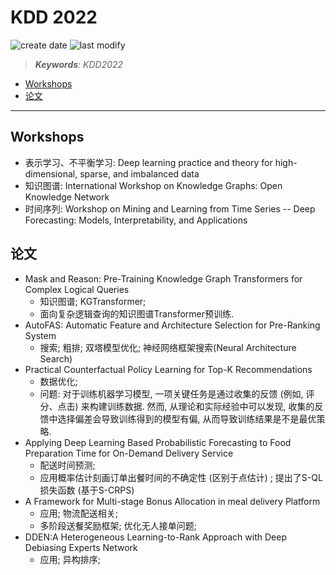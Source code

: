 KDD 2022
===
<!--START_SECTION:badge-->

![create date](https://img.shields.io/static/v1?label=create%20date&message=2022-06-xx&label_color=gray&color=lightsteelblue&style=flat-square)
![last modify](https://img.shields.io/static/v1?label=last%20modify&message=2025-08-03%2022%3A42%3A16&label_color=gray&color=thistle&style=flat-square)

<!--END_SECTION:badge-->
<!--info
top: false
draft: true
hidden: true
level: 0
tag: []
-->

> ***Keywords**: KDD2022*

<!--START_SECTION:paper_title-->
<!--END_SECTION:paper_title-->

<!--START_SECTION:toc-->
- [Workshops](#workshops)
- [论文](#论文)
<!--END_SECTION:toc-->

---

## Workshops

- 表示学习、不平衡学习: Deep learning practice and theory for high-dimensional, sparse, and imbalanced data
- 知识图谱: International Workshop on Knowledge Graphs: Open Knowledge Network
- 时间序列: Workshop on Mining and Learning from Time Series -- Deep Forecasting: Models, Interpretability, and Applications

## 论文
- Mask and Reason: Pre-Training Knowledge Graph Transformers for Complex Logical Queries
    - 知识图谱; KGTransformer;
    - 面向复杂逻辑查询的知识图谱Transformer预训练.
- AutoFAS: Automatic Feature and Architecture Selection for Pre-Ranking System
    - 搜索; 粗排; 双塔模型优化; 神经网络框架搜索(Neural Architecture Search)
- Practical Counterfactual Policy Learning for Top-K Recommendations
    - 数据优化;
    - 问题: 对于训练机器学习模型, 一项关键任务是通过收集的反馈 (例如, 评分、点击) 来构建训练数据. 然而, 从理论和实际经验中可以发现, 收集的反馈中选择偏差会导致训练得到的模型有偏, 从而导致训练结果是不是最优策略.
- Applying Deep Learning Based Probabilistic Forecasting to Food Preparation Time for On-Demand Delivery Service
    - 配送时间预测;
    - 应用概率估计刻画订单出餐时间的不确定性 (区别于点估计) ; 提出了S-QL损失函数 (基于S-CRPS)
- A Framework for Multi-stage Bonus Allocation in meal delivery Platform
    - 应用; 物流配送相关;
    - 多阶段送餐奖励框架; 优化无人接单问题;
- DDEN:A Heterogeneous Learning-to-Rank Approach with Deep Debiasing Experts Network
    - 应用; 异构排序;

